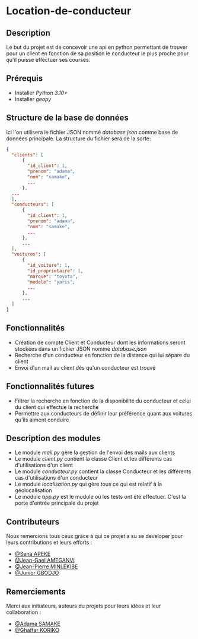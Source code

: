 # Location-de-conducteur
## Description
Le but du projet est de concevoir une api en python permettant de trouver pour un client en fonction de sa position le conducteur le plus proche pour qu'il puisse effectuer ses courses.

## Prérequis

- Installer *Python 3.10+*
- Installer *geopy*

## Structure de la base de données

Ici l'on utilisera le fichier JSON nommé *database.json* comme base de données principale. La structure du fichier sera de la sorte:
```json
{
  "clients": [
	  {
	  	"id_client": 1,
	  	"prenom": "adama",
	  	"nom": "samake",
	  	...
	  }, 
  ...
  ],
  "conducteurs": [
	  {
	  	"id_client": 1,
	  	"prenom": "adama",
	  	"nom": "samake",
	  	...
	  }, 
	  ...
  ],
  "voitures": [
	  {
	  	"id_voiture": 1,
	  	"id_proprietaire": 1,
	  	"marque": "toyota",
	  	"modele": "yaris",
	  	...
	  }, 
	  ...
  ]
}
```


## Fonctionnalités

- Création de compte Client et Conducteur dont les informations seront stockées dans un fichier JSON nommé *database.json*
- Recherche d'un conducteur en fonction de la distance qui lui sépare du client
- Envoi d'un mail au client dès qu'un conducteur est trouvé

## Fonctionnalités futures

- Filtrer la recherche en fonction de la disponibilité du conducteur et celui du client qui effectue la recherche
- Permettre aux conducteurs de définir leur préférence quant aux voitures qu'ils aiment conduire  

## Description des modules

- Le module *mail.py* gère la gestion de l'envoi des mails aux clients
- Le module *client.py* contient la classe Client et les différents cas d'utilisations d'un client
- Le module *conducteur.py* contient la classe Conducteur et les différents cas d'utilisations d'un conducteur
- Le module *localisation.py* qui gère tous ce qui est relatif à la géolocalisation
- Le module *app.py* est le module où les tests ont été effectuer. C'est la porte d'entrée principale du projet

## Contributeurs

Nous remercions tous ceux grâce à qui ce projet a su se developer pour leurs contributions et leurs efforts :
- [@Sena APEKE](apekekodjo@gmail.com)
- [@Jean-Gael AMEGANVI](willialfred24@gmail.com)
- [@Jean-Pierre MINLEKIBE](jpminlekibe@gmail.com)
- [@Junior GBODJO](juniorgbodjo@gmail.com)

## Remerciements

Merci aux initiateurs, auteurs du projets pour leurs idées et leur collaboration :
- [@Adama SAMAKE](adama.samake.work@gmail.com)
- [@Ghaffar KORIKO](korikoghaffar@gmail.com)
